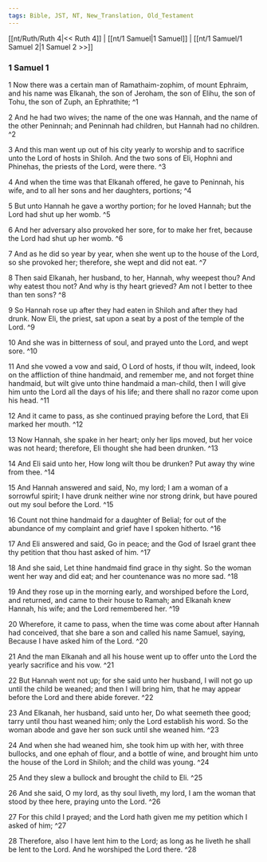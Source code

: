 ```yaml
---
tags: Bible, JST, NT, New_Translation, Old_Testament
---
```


[[nt/Ruth/Ruth 4|<< Ruth 4]] | [[nt/1 Samuel|1 Samuel]] | [[nt/1 Samuel/1 Samuel 2|1 Samuel 2 >>]]

### 1 Samuel 1

1 Now there was a certain man of Ramathaim-zophim, of mount Ephraim, and his name was Elkanah, the son of Jeroham, the son of Elihu, the son of Tohu, the son of Zuph, an Ephrathite;  ^1

2 And he had two wives; the name of the one was Hannah, and the name of the other Peninnah; and Peninnah had children, but Hannah had no children.  ^2

3 And this man went up out of his city yearly to worship and to sacrifice unto the Lord of hosts in Shiloh. And the two sons of Eli, Hophni and Phinehas, the priests of the Lord, were there.  ^3

4 And when the time was that Elkanah offered, he gave to Peninnah, his wife, and to all her sons and her daughters, portions;  ^4

5 But unto Hannah he gave a worthy portion; for he loved Hannah; but the Lord had shut up her womb.  ^5

6 And her adversary also provoked her sore, for to make her fret, because the Lord had shut up her womb.  ^6

7 And as he did so year by year, when she went up to the house of the Lord, so she provoked her; therefore, she wept and did not eat.  ^7

8 Then said Elkanah, her husband, to her, Hannah, why weepest thou? And why eatest thou not? And why is thy heart grieved? Am not I better to thee than ten sons?  ^8

9 So Hannah rose up after they had eaten in Shiloh and after they had drunk. Now Eli, the priest, sat upon a seat by a post of the temple of the Lord.  ^9

10 And she was in bitterness of soul, and prayed unto the Lord, and wept sore.  ^10

11 And she vowed a vow and said, O Lord of hosts, if thou wilt, indeed, look on the affliction of thine handmaid, and remember me, and not forget thine handmaid, but wilt give unto thine handmaid a man-child, then I will give him unto the Lord all the days of his life; and there shall no razor come upon his head.  ^11

12 And it came to pass, as she continued praying before the Lord, that Eli marked her mouth.  ^12

13 Now Hannah, she spake in her heart; only her lips moved, but her voice was not heard; therefore, Eli thought she had been drunken.  ^13

14 And Eli said unto her, How long wilt thou be drunken? Put away thy wine from thee.  ^14

15 And Hannah answered and said, No, my lord; I am a woman of a sorrowful spirit; I have drunk neither wine nor strong drink, but have poured out my soul before the Lord.  ^15

16 Count not thine handmaid for a daughter of Belial; for out of the abundance of my complaint and grief have I spoken hitherto.  ^16

17 And Eli answered and said, Go in peace; and the God of Israel grant thee thy petition that thou hast asked of him.  ^17

18 And she said, Let thine handmaid find grace in thy sight. So the woman went her way and did eat; and her countenance was no more sad.  ^18

19 And they rose up in the morning early, and worshiped before the Lord, and returned, and came to their house to Ramah; and Elkanah knew Hannah, his wife; and the Lord remembered her.  ^19

20 Wherefore, it came to pass, when the time was come about after Hannah had conceived, that she bare a son and called his name Samuel, saying, Because I have asked him of the Lord.  ^20

21 And the man Elkanah and all his house went up to offer unto the Lord the yearly sacrifice and his vow.  ^21

22 But Hannah went not up; for she said unto her husband, I will not go up until the child be weaned; and then I will bring him, that he may appear before the Lord and there abide forever.  ^22

23 And Elkanah, her husband, said unto her, Do what seemeth thee good; tarry until thou hast weaned him; only the Lord establish his word. So the woman abode and gave her son suck until she weaned him.  ^23

24 And when she had weaned him, she took him up with her, with three bullocks, and one ephah of flour, and a bottle of wine, and brought him unto the house of the Lord in Shiloh; and the child was young.  ^24

25 And they slew a bullock and brought the child to Eli.  ^25

26 And she said, O my lord, as thy soul liveth, my lord, I am the woman that stood by thee here, praying unto the Lord.  ^26

27 For this child I prayed; and the Lord hath given me my petition which I asked of him;  ^27

28 Therefore, also I have lent him to the Lord; as long as he liveth he shall be lent to the Lord. And he worshiped the Lord there.  ^28

 
